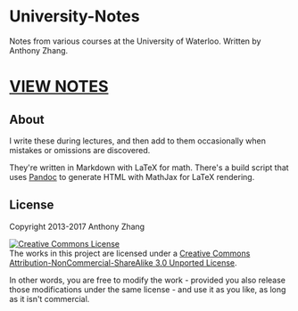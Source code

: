 University-Notes
================

Notes from various courses at the University of Waterloo. Written by Anthony Zhang.

# [VIEW NOTES](http://uberi.github.io/University-Notes/)

About
-----

I write these during lectures, and then add to them occasionally when mistakes or omissions are discovered.

They're written in Markdown with LaTeX for math. There's a build script that uses [Pandoc](http://johnmacfarlane.net/pandoc/) to generate HTML with MathJax for LaTeX rendering.

License
-------

Copyright 2013-2017 Anthony Zhang

<a rel="license" href="http://creativecommons.org/licenses/by-nc-sa/3.0/deed.en_US"><img alt="Creative Commons License" style="border-width:0" src="http://i.creativecommons.org/l/by-nc-sa/3.0/88x31.png" /></a><br />The works in this project are licensed under a <a rel="license" href="http://creativecommons.org/licenses/by-nc-sa/3.0/deed.en_US">Creative Commons Attribution-NonCommercial-ShareAlike 3.0 Unported License</a>.

In other words, you are free to modify the work - provided you also release those modifications under the same license - and use it as you like, as long as it isn't commercial.

